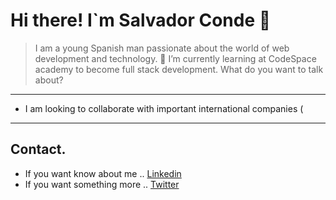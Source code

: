 # Hi there! I`m Salvador Conde 👋
>I am a young Spanish man passionate about the world of web development and technology. 🌱 I’m currently learning at CodeSpace academy to become full stack development.
>What do you want to talk about?
--- 
 - I am looking to collaborate with important international companies (
---

## Contact.
 - If you want know about me .. [Linkedin](www.linkedin.com/in/salvador-conde-alvarez-541784293)
 - If you want something more .. [Twitter](https://twitter.com/salviconde98)

 


